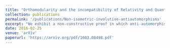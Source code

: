```yaml
---
title: "Orthomodularity and the incompatibility of Relativity and Quantum mechanics"
collection: publications
permalink: '/publications/Non-isometric-involutive-antiautomorphisms'
excerpt: "We exhibit a non-constructive proof in which anti-automorphisms are not valuation-preserving and hence non-isometric"
date: 2016-02-25
venue: 'arXiv'
paperurl: 'https://arxiv.org/pdf/1603.08498.pdf'
---
```

